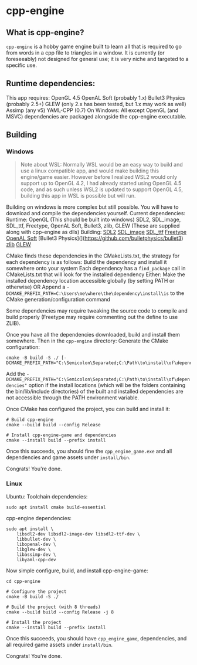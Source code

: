 # cpp-engine

## What is cpp-engine?
`cpp-engine` is a hobby game engine built to learn all that is required to go from words in a cpp file to triangles in a window. It is currently (or foreseeably) not designed for general use; it is very niche and targeted to a specific use.

## Runtime dependencies:
This app requires:
OpenGL 4.5
OpenAL Soft (probably 1.x)
Bullet3 Physics (probably 2.5+)
GLEW (only 2.x has been tested, but 1.x may work as well)
Assimp (any v5)
YAML-CPP (0.7)
On Windows: All except OpenGL (and MSVC) dependencies are packaged alongside the cpp-engine executable.

## Building

### Windows
> Note about WSL: Normally WSL would be an easy way to build and use a linux compatible app, and would make building this engine/game easier.
> However before I realized WSL2 would only support up to OpenGL 4.2, I had already started using OpenGL 4.5 code, and as such unless WSL2 is updated to support OpenGL 4.5, building this app in WSL is possible but will run.

Building on windows is more complex but still possible.
You will have to download and compile the dependencies yourself.
Current dependencies:
Runtime:
OpenGL (This should be built into windows)
SDL2, SDL_image, SDL_ttf, Freetype, OpenAL Soft, Bullet3, zlib, GLEW (These are supplied along with cpp-engine as dlls)
Building:
[SDL2](https://github.com/libsdl-org/SDL)
[SDL_image](https://github.com/libsdl-org/SDL_image)
[SDL_ttf](https://github.com/libsdl-orf/SDL_ttf)
[Freetype](https://gitlab.freedesktop.org/freetype/freetype)
[OpenAL Soft](https://github.com/kcat/openal-soft)
[Bullet3 Physics](](https://github.com/bulletphysics/bullet3)
[zlib](https://github.com/madley/zlib)
[GLEW](https://github.com/nigels-com/glew/releases)

CMake finds these dependencies in the CMakeLists.txt, the strategy for each dependency is as follows:
Build the dependency and install it somewhere onto your system
Each dependency has a `find_package` call in CMakeLists.txt that will look for the installed dependency
Either:
Make the installed dependency location accessible globally (by setting PATH or otherwise)
OR
Append a `-DCMAKE_PREFIX_PATH=C:\Users\me\where\the\dependency\install\is` to the CMake generation/configuration command

Some dependencies may require tweaking the source code to compile and build properly (Freetype may require commenting out the define to use ZLIB).

Once you have all the dependencies downloaded, build and install them somewhere.
Then in the `cpp-engine` directory:
Generate the CMake configuration:
```
cmake -B build -S ./ [-DCMAKE_PREFIX_PATH="C:\Semicolon\Separated;C:\Path\to\install\of\dependencies"]
```
Add the `-DCMAKE_PREFIX_PATH="C:\Semicolon\Separated;C:\Path\to\install\of\dependencies"` option if the install locations (which will be the folders containing the bin/lib/include directories) of the built and installed dependencies are not accessible through the PATH environment variable.

Once CMake has configured the project, you can build and install it:
```
# Build cpp-engine
cmake --build build --config Release

# Install cpp-engine-game and dependencies
cmake --install build --prefix install
```

Once this succeeds, you should fine the `cpp_engine_game.exe` and all dependencies and game assets under `install/bin`.

Congrats! You're done.

### Linux

Ubuntu:
Toolchain dependencies:
```
sudo apt install cmake build-essential
```

cpp-engine dependencies:
```
sudo apt install \
    libsdl2-dev libsdl2-image-dev libsdl2-ttf-dev \
    libbullet-dev \
    libopenal-dev \
    libglew-dev \
    libassimp-dev \
    libyaml-cpp-dev
```

Now simple configure, build, and install cpp-engine-game:
```
cd cpp-engine

# Configure the project
cmake -B build -S ./

# Build the project (with 8 threads)
cmake --build build --config Release -j 8

# Install the project
cmake --install build --prefix install
```

Once this succeeds, you should have `cpp_engine_game`, dependencies, and all required game assets under `install/bin`.

Congrats! You're done.